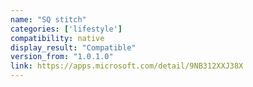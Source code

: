 ```yaml
---
name: "SQ stitch"
categories: ['lifestyle']
compatibility: native
display_result: "Compatible"
version_from: "1.0.1.0"
link: https://apps.microsoft.com/detail/9NB312XXJ38X
---
```

